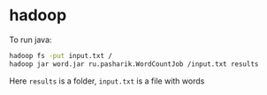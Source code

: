 # hadoop

To run java:

```bash
hadoop fs -put input.txt /
hadoop jar word.jar ru.pasharik.WordCountJob /input.txt results
```

Here `results` is a folder, `input.txt` is a file with words
